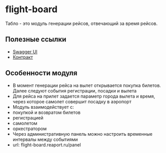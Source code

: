 # flight-board
Табло - это модуль генерации рейсов, отвечающий за время рейсов.
## Полезные ссылки
- [Swagger UI](https://docs.reaport.ru/?urls.primaryName=flight-board#/)
- [Контракт](https://github.com/reaport/docs/blob/main/openAPI/flight-board.yaml)

## Особенности модуля
- В момент генерации рейса на вылет открывается покупка билетов. Далее следуют события регистрации, посадки и вылета
- Для рейса на прилет задается параметр города вылета и время, через которое самолет совершит посадку в аэропорт
- Модуль взаимодействует с:
-   покупкой и возвратом билетов
-   регистрацией
-   самолетом
-   оркестратором
- Через административную панель можно настроить временные интервалы между событиями
-   url: flight-board.reaport.ru/panel
